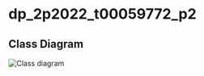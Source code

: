 # dp_2p2022_t00059772_p2

## Class Diagram

![Class diagram](https://user-images.githubusercontent.com/99297786/206942453-e71338fb-bc8c-44ee-9eb4-c3cb3208109e.png)
